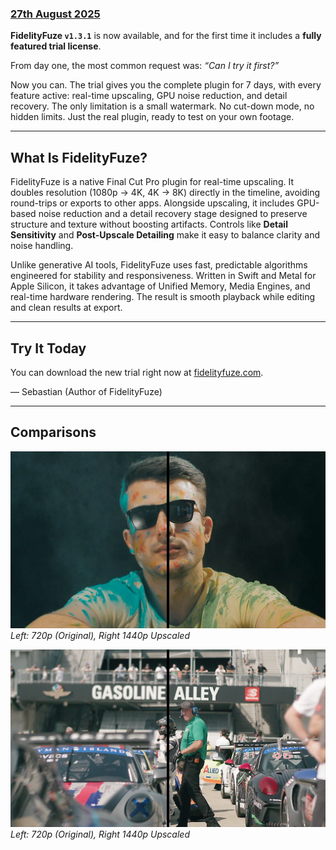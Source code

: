 ### [27th August 2025](/news/20250827)

**FidelityFuze `v1.3.1`** is now available, and for the first time it includes a **fully featured trial license**.  

From day one, the most common request was: *“Can I try it first?”* 

Now you can. The trial gives you the complete plugin for 7 days, with every feature active: real-time upscaling, GPU noise reduction, and detail recovery. The only limitation is a small watermark. No cut-down mode, no hidden limits. Just the real plugin, ready to test on your own footage.  

---

## What Is FidelityFuze?  
FidelityFuze is a native Final Cut Pro plugin for real-time upscaling. It doubles resolution (1080p → 4K, 4K → 8K) directly in the timeline, avoiding round-trips or exports to other apps. Alongside upscaling, it includes GPU-based noise reduction and a detail recovery stage designed to preserve structure and texture without boosting artifacts. Controls like **Detail Sensitivity** and **Post-Upscale Detailing** make it easy to balance clarity and noise handling.  

Unlike generative AI tools, FidelityFuze uses fast, predictable algorithms engineered for stability and responsiveness. Written in Swift and Metal for Apple Silicon, it takes advantage of Unified Memory, Media Engines, and real-time hardware rendering. The result is smooth playback while editing and clean results at export.

---

## Try It Today  
You can download the new trial right now at [fidelityfuze.com](https://fidelityfuze.com).

— Sebastian (Author of FidelityFuze)

---

## Comparisons  

![](/static/fidelityfuze-comparison-01.webp)  
*Left: 720p (Original), Right 1440p Upscaled* 

![](/static/fidelityfuze-comparison-02.webp)  
*Left: 720p (Original), Right 1440p Upscaled*  
